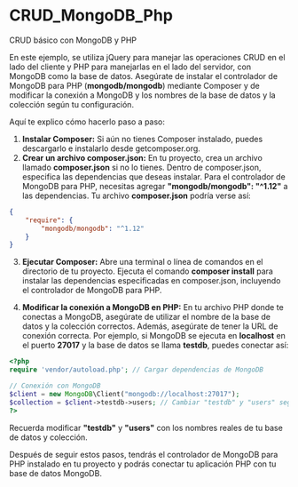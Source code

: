 # CRUD_MongoDB_Php
CRUD básico con MongoDB y PHP


En este ejemplo, se utiliza jQuery para manejar las operaciones CRUD en el lado del cliente y PHP para manejarlas en el lado del servidor, con MongoDB como la base de datos. Asegúrate de instalar el controlador de MongoDB para PHP (**mongodb/mongodb**) mediante Composer y de modificar la conexión a MongoDB y los nombres de la base de datos y la colección según tu configuración.

Aquí te explico cómo hacerlo paso a paso:

1. **Instalar Composer:**
Si aún no tienes Composer instalado, puedes descargarlo e instalarlo desde getcomposer.org.
2. **Crear un archivo composer.json:**
En tu proyecto, crea un archivo llamado **composer.json** si no lo tienes.
Dentro de composer.json, especifica las dependencias que deseas instalar. Para el controlador de MongoDB para PHP, necesitas agregar **"mongodb/mongodb": "^1.12"** a las dependencias. Tu archivo **composer.json** podría verse así:

```json
{
    "require": {
        "mongodb/mongodb": "^1.12"
    }
}
```

3. **Ejecutar Composer:**
Abre una terminal o línea de comandos en el directorio de tu proyecto.
Ejecuta el comando **composer install** para instalar las dependencias especificadas en composer.json, incluyendo el controlador de MongoDB para PHP.

5. **Modificar la conexión a MongoDB en PHP:**
En tu archivo PHP donde te conectas a MongoDB, asegúrate de utilizar el nombre de la base de datos y la colección correctos.
Además, asegúrate de tener la URL de conexión correcta. Por ejemplo, si MongoDB se ejecuta en **localhost** en el puerto **27017** y la base de datos se llama **testdb**, puedes conectar así:

```php
<?php
require 'vendor/autoload.php'; // Cargar dependencias de MongoDB

// Conexión con MongoDB
$client = new MongoDB\Client("mongodb://localhost:27017");
$collection = $client->testdb->users; // Cambiar "testdb" y "users" según tu base de datos y colección
?>
```

Recuerda modificar **"testdb"** y **"users"** con los nombres reales de tu base de datos y colección.

Después de seguir estos pasos, tendrás el controlador de MongoDB para PHP instalado en tu proyecto y podrás conectar tu aplicación PHP con tu base de datos MongoDB.

